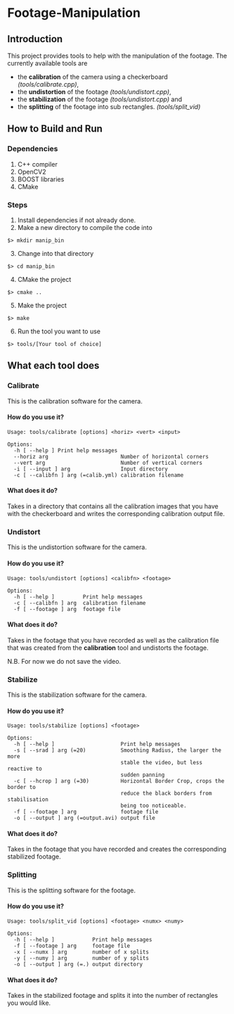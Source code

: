 # Footage-Manipulation
## Introduction
This project provides tools to help with the manipulation of the footage. The currently available tools are 

* the **calibration** of the camera using a checkerboard _(tools/calibrate.cpp)_, 
* the **undistortion** of the footage _(tools/undistort.cpp)_,
* the **stabilization** of the footage _(tools/undistort.cpp)_ and
* the **splitting** of the footage into sub rectangles. _(tools/split_vid)_

## How to Build and Run

### Dependencies
1. C++ compiler
2. OpenCV2
3. BOOST libraries
4. CMake

### Steps
1. Install dependencies if not already done.
2. Make a new directory to compile the code into 
```
$> mkdir manip_bin
```
3. Change into that directory
```
$> cd manip_bin
```
4. CMake the project
```
$> cmake ..
```
5. Make the project 
```
$> make
```
6. Run the tool you want to use
```
$> tools/[Your tool of choice]
```

## What each tool does
### Calibrate
This is the calibration software for the camera.

#### How do you use it?
```
Usage: tools/calibrate [options] <horiz> <vert> <input>

Options:
  -h [ --help ]	Print help messages
  --horiz arg                       Number of horizontal corners
  --vert arg                        Number of vertical corners
  -i [ --input ] arg                Input directory
  -c [ --calibfn ] arg (=calib.yml) calibration filename
```
#### What does it do?
Takes in a directory that contains all the calibration images that you have with the checkerboard and writes the corresponding calibration output file.

### Undistort
This is the undistortion software for the camera.

#### How do you use it?
```
Usage: tools/undistort [options] <calibfn> <footage>

Options:
  -h [ --help ]         Print help messages
  -c [ --calibfn ] arg  calibration filename
  -f [ --footage ] arg  footage file
```
#### What does it do?
Takes in the footage that you have recorded as well as the calibration file that was created from the **calibration** tool and undistorts the footage.

N.B. For now we do not save the video.

### Stabilize
This is the stabilization software for the camera.

#### How do you use it?
```
Usage: tools/stabilize [options] <footage>

Options:
  -h [ --help ]                     Print help messages
  -s [ --srad ] arg (=20)           Smoothing Radius, the larger the more
                                    stable the video, but less reactive to
                                    sudden panning
  -c [ --hcrop ] arg (=30)          Horizontal Border Crop, crops the border to
                                    reduce the black borders from stabilisation
                                    being too noticeable.
  -f [ --footage ] arg              footage file
  -o [ --output ] arg (=output.avi) output file
```
#### What does it do?
Takes in the footage that you have recorded and creates the corresponding stabilized footage.

### Splitting
This is the splitting software for the footage.

#### How do you use it?
```
Usage: tools/split_vid [options] <footage> <numx> <numy>

Options:
  -h [ --help ]            Print help messages
  -f [ --footage ] arg     footage file
  -x [ --numx ] arg        number of x splits
  -y [ --numy ] arg        number of y splits
  -o [ --output ] arg (=.) output directory
```
#### What does it do?
Takes in the stabilized footage and splits it into the number of rectangles you would like.